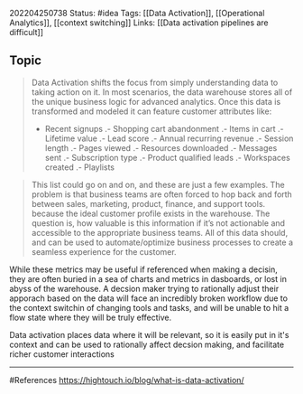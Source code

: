 202204250738
Status: #idea
Tags: [[Data Activation]], [[Operational Analytics]], [[context switching]]
Links: [[Data activation pipelines are difficult]]
## Topic
>Data Activation shifts the focus from simply understanding data to taking action on it. In most scenarios, the data warehouse stores all of the unique business logic for advanced analytics. Once this data is transformed and modeled it can feature customer attributes like:
>- Recent signups
.-   Shopping cart abandonment
.-   Items in cart
.-   Lifetime value
.-   Lead score
.-   Annual recurring revenue
.-   Session length
.-   Pages viewed
.-   Resources downloaded
.-   Messages sent
.-   Subscription type
.-   Product qualified leads
.-   Workspaces created
.-   Playlists

>This list could go on and on, and these are just a few examples. The problem is that business teams are often forced to hop back and forth between sales, marketing, product, finance, and support tools. because the ideal customer profile exists in the warehouse. The question is, how valuable is this information if it’s not actionable and accessible to the appropriate business teams. All of this data should, and can be used to automate/optimize business processes to create a seamless experience for the customer.

While these metrics may be useful if referenced when making a decisin, they are often buried in a sea of charts and metrics in dasboards, or lost in abyss of the warehouse. A decsion maker trying to rationally adjust their apporach based on the data will face an incredibly broken workflow due to the context switchin of changing tools and tasks, and will be unable to hit a flow state where they will be truly effective.

Data activation places data where it will be relevant, so it is easily put in it's context and can be used to rationally affect decsion making, and facilitate richer customer interactions



___
#References
https://hightouch.io/blog/what-is-data-activation/